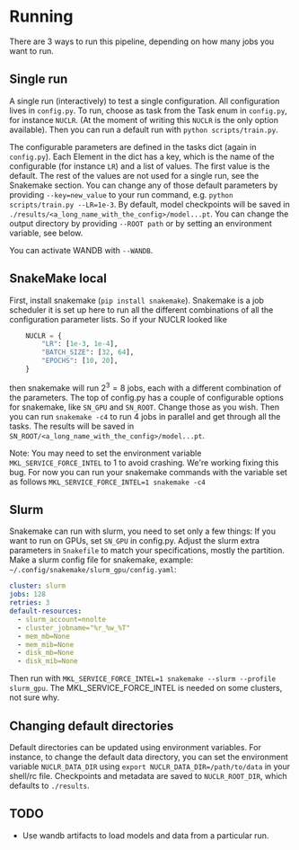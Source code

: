 # Running
There are 3 ways to run this pipeline, depending on how many jobs you want to run.
## Single run
A single run (interactively) to test a single configuration.
All configuration lives in `config.py`.
To run, choose as task from the Task enum in `config.py`, for instance `NUCLR`. (At the moment of writing this `NUCLR` is the only option available).
Then you can run a default run with `python scripts/train.py`.

The configurable parameters are defined in the tasks dict (again in `config.py`).
Each Element in the dict has a key, which is the name of the configurable (for instance `LR`)
and a list of values. The first value is the default. The rest of the values are not
used for a single run, see the Snakemake section.
You can change any of those default parameters by providing `--key=new_value` to your run command,
e.g. `python scripts/train.py --LR=1e-3`.
By default, model checkpoints will be saved in `./results/<a_long_name_with_the_config>/model...pt`.
You can change the output directory by providing `--ROOT path` or by setting an environment variable, see below.

You can activate WANDB with `--WANDB`.

## SnakeMake local
First, install snakemake (`pip install snakemake`). Snakemake is a job scheduler it is set up
here to run all the different combinations of all the configuration parameter lists.
So if your NUCLR looked like
```python
    NUCLR = {
        "LR": [1e-3, 1e-4],
        "BATCH_SIZE": [32, 64],
        "EPOCHS": [10, 20],
    }
```
then snakemake will run $2^3=8$ jobs, each with a different combination of the parameters.
The top of config.py has a couple of configurable options for snakemake, like `SN_GPU` and `SN_ROOT`.
Change those as you wish.
Then you can run `snakemake -c4` to run 4 jobs in parallel and get through all the tasks.
The results will be saved in `SN_ROOT/<a_long_name_with_the_config>/model...pt`.

Note: You may need to set the environment variable `MKL_SERVICE_FORCE_INTEL` to 1 to avoid crashing. We're working
fixing this bug. For now you can run your snakemake commands with the variable set as follows
`MKL_SERVICE_FORCE_INTEL=1 snakemake -c4`

## Slurm
Snakemake can run with slurm, you need to set only a few things:
If you want to run on GPUs, set `SN_GPU` in config.py.
Adjust the slurm extra parameters in `Snakefile` to match your specifications, mostly the partition.
Make a slurm config file for snakemake, example: `~/.config/snakemake/slurm_gpu/config.yaml`:

```yaml
cluster: slurm
jobs: 128
retries: 3
default-resources:
  - slurm_account=nnolte
  - cluster_jobname="%r_%w_%T"
  - mem_mb=None
  - mem_mib=None
  - disk_mb=None
  - disk_mib=None
```

Then run with `MKL_SERVICE_FORCE_INTEL=1 snakemake --slurm --profile slurm_gpu`.
The MKL_SERVICE_FORCE_INTEL is needed on some clusters, not sure why.

## Changing default directories
Default directories can be updated using environment variables.
For instance, to change the default data directory, you can set the environment variable `NUCLR_DATA_DIR` using `export NUCLR_DATA_DIR=/path/to/data` in your shell/rc file.
Checkpoints and metadata are saved to `NUCLR_ROOT_DIR`, which defaults to `./results`.
##  TODO
- Use wandb artifacts to load models and data from a particular run.

